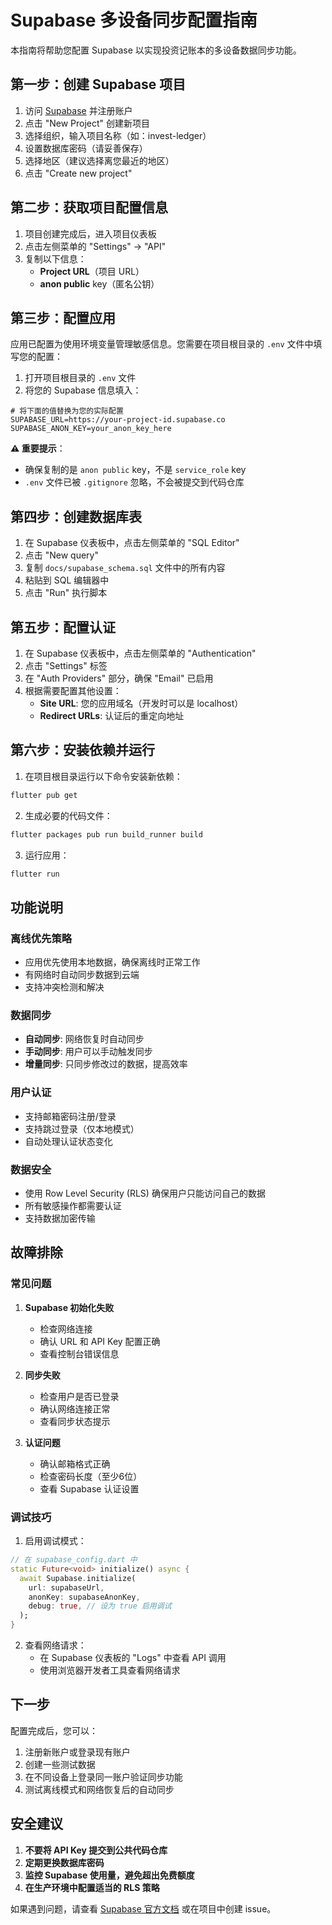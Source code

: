 # Supabase 多设备同步配置指南

本指南将帮助您配置 Supabase 以实现投资记账本的多设备数据同步功能。

## 第一步：创建 Supabase 项目

1. 访问 [Supabase](https://supabase.com) 并注册账户
2. 点击 "New Project" 创建新项目
3. 选择组织，输入项目名称（如：invest-ledger）
4. 设置数据库密码（请妥善保存）
5. 选择地区（建议选择离您最近的地区）
6. 点击 "Create new project"

## 第二步：获取项目配置信息

1. 项目创建完成后，进入项目仪表板
2. 点击左侧菜单的 "Settings" → "API"
3. 复制以下信息：
   - **Project URL**（项目 URL）
   - **anon public** key（匿名公钥）

## 第三步：配置应用

应用已配置为使用环境变量管理敏感信息。您需要在项目根目录的 `.env` 文件中填写您的配置：

1. 打开项目根目录的 `.env` 文件
2. 将您的 Supabase 信息填入：

```env
# 将下面的值替换为您的实际配置
SUPABASE_URL=https://your-project-id.supabase.co
SUPABASE_ANON_KEY=your_anon_key_here
```

**⚠️ 重要提示**：
- 确保复制的是 `anon public` key，不是 `service_role` key
- `.env` 文件已被 `.gitignore` 忽略，不会被提交到代码仓库

## 第四步：创建数据库表

1. 在 Supabase 仪表板中，点击左侧菜单的 "SQL Editor"
2. 点击 "New query"
3. 复制 `docs/supabase_schema.sql` 文件中的所有内容
4. 粘贴到 SQL 编辑器中
5. 点击 "Run" 执行脚本

## 第五步：配置认证

1. 在 Supabase 仪表板中，点击左侧菜单的 "Authentication"
2. 点击 "Settings" 标签
3. 在 "Auth Providers" 部分，确保 "Email" 已启用
4. 根据需要配置其他设置：
   - **Site URL**: 您的应用域名（开发时可以是 localhost）
   - **Redirect URLs**: 认证后的重定向地址

## 第六步：安装依赖并运行

1. 在项目根目录运行以下命令安装新依赖：
```bash
flutter pub get
```

2. 生成必要的代码文件：
```bash
flutter packages pub run build_runner build
```

3. 运行应用：
```bash
flutter run
```

## 功能说明

### 离线优先策略
- 应用优先使用本地数据，确保离线时正常工作
- 有网络时自动同步数据到云端
- 支持冲突检测和解决

### 数据同步
- **自动同步**: 网络恢复时自动同步
- **手动同步**: 用户可以手动触发同步
- **增量同步**: 只同步修改过的数据，提高效率

### 用户认证
- 支持邮箱密码注册/登录
- 支持跳过登录（仅本地模式）
- 自动处理认证状态变化

### 数据安全
- 使用 Row Level Security (RLS) 确保用户只能访问自己的数据
- 所有敏感操作都需要认证
- 支持数据加密传输

## 故障排除

### 常见问题

1. **Supabase 初始化失败**
   - 检查网络连接
   - 确认 URL 和 API Key 配置正确
   - 查看控制台错误信息

2. **同步失败**
   - 检查用户是否已登录
   - 确认网络连接正常
   - 查看同步状态提示

3. **认证问题**
   - 确认邮箱格式正确
   - 检查密码长度（至少6位）
   - 查看 Supabase 认证设置

### 调试技巧

1. 启用调试模式：
```dart
// 在 supabase_config.dart 中
static Future<void> initialize() async {
  await Supabase.initialize(
    url: supabaseUrl,
    anonKey: supabaseAnonKey,
    debug: true, // 设为 true 启用调试
  );
}
```

2. 查看网络请求：
   - 在 Supabase 仪表板的 "Logs" 中查看 API 调用
   - 使用浏览器开发者工具查看网络请求

## 下一步

配置完成后，您可以：

1. 注册新账户或登录现有账户
2. 创建一些测试数据
3. 在不同设备上登录同一账户验证同步功能
4. 测试离线模式和网络恢复后的自动同步

## 安全建议

1. **不要将 API Key 提交到公共代码仓库**
2. **定期更换数据库密码**
3. **监控 Supabase 使用量，避免超出免费额度**
4. **在生产环境中配置适当的 RLS 策略**

如果遇到问题，请查看 [Supabase 官方文档](https://supabase.com/docs) 或在项目中创建 issue。
